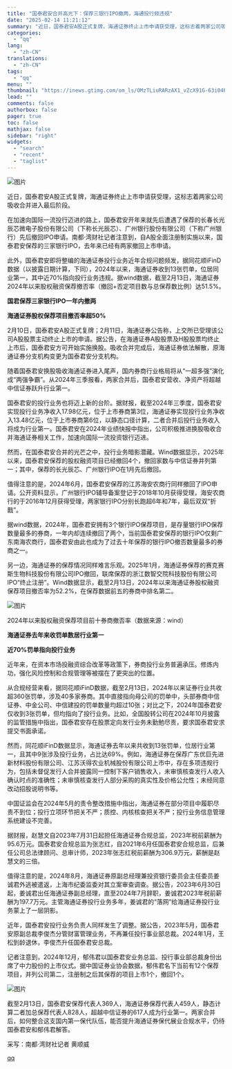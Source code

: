```yaml
---
title: "国泰君安合并高光下：保荐三银行IPO撤两，海通投行频违规"
date: "2025-02-14 11:21:12"
summary: "近日，国泰君安A股正式复牌，海通证券终止上市申请获受理，这标志着两家公司吸收合并进入最后阶段。在加速..."
categories:
  - "qq"
lang:
  - "zh-CN"
translations:
  - "zh-CN"
tags:
  - "qq"
menu: ""
thumbnail: "https://inews.gtimg.com/om_ls/OMzTLiuRARzAX1_vZcX91G-63i04Ppe-7IQrYL2iQFmIYAA_640360/0"
lead: ""
comments: false
authorbox: false
pager: true
toc: false
mathjax: false
sidebar: "right"
widgets:
  - "search"
  - "recent"
  - "taglist"
---
```


![图片](https://inews.gtimg.com/om_bt/Ot5g2w8ZF6JnfaTU98tWgnV5Orw6E9I1gIVLEkOd0QJukAA/641)

近日，国泰君安A股正式复牌，海通证券终止上市申请获受理，这标志着两家公司吸收合并进入最后阶段。

在加速向国际一流投行迈进的路上，国泰君安开年来就先后遭遇了保荐的长春长光辰芯微电子股份有限公司（下称长光辰芯）、广州银行股份有限公司（下称广州银行）先后撤回IPO申请。南都·湾财社记者注意到，自A股全面注册制实施以来，国泰君安保荐的三家银行IPO，去年来已经有两家撤回上市申请。

此外，国泰君安即将整编的海通证券投行业务近年合规问题频发，据同花顺iFinD数据（以披露日期计算，下同），2024年以来，海通证券收到13张罚单，位居同业第一，其中近70%指向投行业务违规。据wind数据，截至2月13日，海通证券2024年以来股权融资保荐撤否率（撤回+否定项目数与总保荐数比例）达51.5%。

**国君保荐三家银行IPO一年内撤两**

**海通证券股权保荐项目撤否率超50%**

2月10日，国泰君安A股正式复牌；2月11日，海通证券公告称，上交所已受理该公司A股股票主动终止上市的申请。据公告，在海通证券A股股票及H股股票均终止上市后，国泰君安方可开始实施换股。吸收合并完成后，海通证券依法解散，原海通证券分支机构变更为国泰君安分支机构。

随着国泰君安换股吸收海通证券进入尾声，国内券商行业格局将从“一超多强”演化成“两强争霸”。从2024年三季报看，两家合并后，国泰君安营收、净资产将超越中信证券跃升行业第一。

国泰君安的投行业务也将迈上新的台阶。据财报，截至2024年三季度，国泰君安实现投行业务净收入17.98亿元，位于上市券商第3位，海通证券实现投行业务净收入13.48亿元，位于上市券商第6位，以静态口径计算，二者合并后投行业务收入将成为行业第一。国泰君安在2024年业绩快报中指出，公司积极推进换股吸收合并海通证券相关工作，加速向国际一流投资银行迈进。

然而，在国泰君安合并的光芒之中，投行业务暗影潜藏。Wind数据显示，2025年以来，国泰君安保荐的股权融资项目已经撤回4个，撤回家数与中信证券并列第一；其中，保荐的长光辰芯、广州银行IPO在1月先后撤回。

值得注意的是，2024年6月，国泰君安保荐的江苏海安农商行同样撤回了IPO申请。公开资料显示，广州银行IPO辅导备案登记于2018年10月获得受理，海安农商行的于2016年12月获得受理，两家银行IPO分别长跑超6年和7年，最后双双“折戬”。

据wind数据，2024年，国泰君安拥有3个银行IPO保荐项目，是存量银行IPO保荐数量最多的券商，一年内却连续撤回了两个，当前国泰君安保荐的银行IPO仅剩广东南海农商行，国泰君安由此也成为了过去十年保荐的银行IPO撤否数量最多的券商之一。

另一边，海通证券的保荐情况同样难言乐观。2025年1月，海通证券保荐的赛克赛斯生物科技股份有限公司IPO撤回，联席保荐的浙江数智交院科技股份有限公司IPO“终止注册”。Wind数据显示，截至2月13日，2024年以来海通证券股权融资保荐项目撤否率为52.2%，在保荐数据前五的券商中排名第二。

![图片](https://inews.gtimg.com/om_bt/O3e_wI6pKFkWJ5e1TWyJyBEDF6umivPd5SyutAXmZu5x8AA/641)

2024年以来股权融资保荐项目前十券商撤否率（数据来源：wind）

**海通证券去年来收罚单数居行业第一**

**近70%罚单指向投行业务**

近年来，在资本市场投融资综合改革等政策下，券商投行业务普遍承压。修炼内功，强化风险控制和合规管理等被摆在了更突出的位置。

从合规经营来看，据同花顺iFinD数据，截至2月13日，2024年以来证券行业共收超360张罚单，涉及40多家券商。其中直接指向母公司的罚单中，头部券商中信证券、中金公司、中信建投的罚单数量均超过10张；对比之下，2024年国泰君安仅收到3张罚单，但均指向了投行业务。比如，全国股转公司在2024年10月披露的监管措施中指出，国泰君安存在股票定向发行业务未勤勉尽责，要求国泰君安求提交书面承诺。

然而，同花顺iFinD数据显示，海通证券去年以来共收到13张罚单，位居行业第一，且其中9张涉及投行业务，占比达69%。例如，海通证券在保荐广东优巨先进新材料股份有限公司、江苏沃得农业机械股份有限公司上市中，存在多项违规行为，包括未督促发行人合并披露同一控制下客户销售收入，未审慎核查发行人收入确认时点的准确性；未审慎核查发行人部分采购的真实性及价格公允性；未经同意改动招股说明书等。

中国证监会在2024年5月的责令整改措施中指出，海通证券在部分项目中履职尽责不到位；投行立项环节把关不严；质控、内核核查把关不严；投行业务信息管理系统建设不完善。

据财报，赵慧文自2023年7月31日起担任海通证券合规总监，2023年税前薪酬为95.6万元。国泰君安合规总监为张志红，自2021年6月任国泰君安合规总监，后兼任公司总法律顾问、总审计师，2023年张志红税前薪酬为306.9万元，薪酬是赵慧文的三倍。

值得注意的是，2024年8月，海通证券原副总经理兼投资银行委员会主任委员姜诚君外逃被遣返，上海市纪委监委对其立案审查调查。据公告，2023年6月30日起，姜诚君出任海通证券副总经理，直至2024年7月辞职，姜诚君2023年税前薪酬为197.7万元。主管海通证券投行业务多年，姜诚君的“落网”给海通证券投行业务蒙上了一层阴影。

近年，国泰君安投行业务负责人同样发生了调整。据公告，2023年5月，国泰君安原副总裁李俊杰分管财富管理业务，不再兼任投行事业部总裁。2024年1月，王松到龄退休，李俊杰升任国泰君安总裁。

记者注意到，2024年12月，郁伟君以国泰君安业务总监、投行事业部总裁身份出席了中力股份的上市仪式。据中国证券业协会数据，郁伟君名下当前有12个保荐项目，并列公司第二，注册制之后其保荐的项目上市1个，撤回1个。

![图片](https://inews.gtimg.com/om_bt/OlaOmGMZlllSyjL1uu0qPH6xDL92_tjswa4Y04p4Qe60wAA/641)

截至2月13日，国泰君安保荐代表人369人，海通证券保荐代表人459人，静态计算二者加总保荐代表人828人，超越中信证券的617人成为行业第一。两家合并后，如何整合这支国内第一保代队伍，能否提升海通证券保代展业合规水平，仍待国泰君安和郁伟君解答。

采写：南都·湾财社记者 黄顺威

[qq](https://new.qq.com/rain/a/20250214A03B1Z00)
